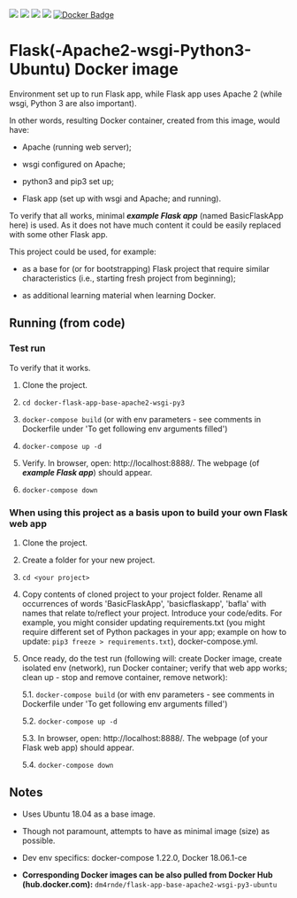 
[![](https://images.microbadger.com/badges/license/dm4rnde/flask-app-base-apache2-wsgi-py3-ubuntu.svg)](https://microbadger.com/images/dm4rnde/flask-app-base-apache2-wsgi-py3-ubuntu "Image License") [![](https://images.microbadger.com/badges/image/dm4rnde/flask-app-base-apache2-wsgi-py3-ubuntu.svg)](http://microbadger.com/images/dm4rnde/flask-app-base-apache2-wsgi-py3-ubuntu "Image Layers") [![](https://images.microbadger.com/badges/version/dm4rnde/flask-app-base-apache2-wsgi-py3-ubuntu.svg)](http://microbadger.com/images/dm4rnde/flask-app-base-apache2-wsgi-py3-ubuntu "Image Version") [![](https://images.microbadger.com/badges/commit/dm4rnde/flask-app-base-apache2-wsgi-py3-ubuntu.svg)](https://github.com/dm4rnde/docker-flask-app-base-apache2-wsgi-py3 "Image Commit") [![Docker Badge](https://img.shields.io/docker/build/dm4rnde/flask-app-base-apache2-wsgi-py3-ubuntu.svg)](https://hub.docker.com/r/dm4rnde/flask-app-base-apache2-wsgi-py3-ubuntu/builds/)

# Flask(-Apache2-wsgi-Python3-Ubuntu) Docker image

Environment set up to run Flask app, while Flask app uses Apache 2 (while wsgi, Python 3 are also important).

In other words, resulting Docker container, created from this image, would have:

- Apache (running web server);

- wsgi configured on Apache;

- python3 and pip3 set up;

- Flask app (set up with wsgi and Apache; and running).


To verify that all works, minimal ***example Flask app*** (named BasicFlaskApp here) is used. As it does not have much content it could be easily replaced with some other Flask app.


This project could be used, for example:

- as a base for (or for bootstrapping) Flask project that require similar characteristics (i.e., starting fresh project from beginning);

- as additional learning material when learning Docker.


## Running (from code)

### Test run

To verify that it works.

1. Clone the project.

2. `cd docker-flask-app-base-apache2-wsgi-py3`

3. `docker-compose build` (or with env parameters - see comments in Dockerfile under 'To get following env arguments filled')

4. `docker-compose up -d`

5. Verify. In browser, open: http://localhost:8888/. The webpage (of ***example Flask app***) should appear.

6. `docker-compose down`


### When using this project as a basis upon to build your own Flask web app


1. Clone the project.

2. Create a folder for your new project.

3. `cd <your project>`

4. Copy contents of cloned project to your project folder. Rename all occurrences of words 'BasicFlaskApp', 'basicflaskapp', 'bafla' with names that relate to/reflect your project. Introduce your code/edits. For example, you might consider updating requirements.txt (you might require different set of Python packages in your app; example on how to update: `pip3 freeze > requirements.txt`), docker-compose.yml.

5. Once ready, do the test run (following will: create Docker image, create isolated env (network), run Docker container; verify that web app works; clean up - stop and remove container, remove network):

   5.1. `docker-compose build` (or with env parameters - see comments in Dockerfile under 'To get following env arguments filled')

   5.2. `docker-compose up -d`

   5.3. In browser, open: http://localhost:8888/. The webpage (of your Flask web app) should appear.
   
   5.4. `docker-compose down`


## Notes

- Uses Ubuntu 18.04 as a base image.

- Though not paramount, attempts to have as minimal image (size) as possible.

- Dev env specifics: docker-compose 1.22.0,  Docker 18.06.1-ce

- **Corresponding Docker images can be also pulled from Docker Hub (hub.docker.com):** `dm4rnde/flask-app-base-apache2-wsgi-py3-ubuntu`

